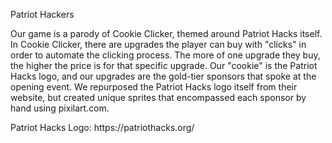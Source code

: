 <p>Patriot Hackers<p/>
Our game is a parody of Cookie Clicker, themed around Patriot Hacks itself. 
In Cookie Clicker, there are upgrades the player can buy with "clicks" in order to automate the clicking process. 
The more of one upgrade they buy, the higher the price is for that specific upgrade. Our "cookie" is the Patriot 
Hacks logo, and our upgrades are the gold-tier sponsors that spoke at the opening event. We repurposed the Patriot 
Hacks logo itself from their website, but created unique sprites that encompassed each sponsor by hand using pixilart.com. 
<p>Patriot Hacks Logo: https://patriothacks.org/</p>

